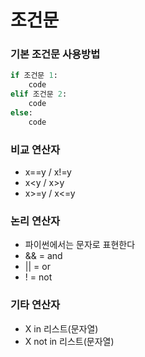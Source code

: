 # 조건문

### 기본 조건문 사용방법

```python
if 조건문 1:
    code
elif 조건문 2:
    code
else:
    code
```

### 비교 연산자

- x==y / x!=y
- x<y / x>y
- x>=y / x<=y

### 논리 연산자

- 파이썬에서는 문자로 표현한다
- && = and
- || = or
- ! = not

### 기타 연산자

- X in 리스트(문자열)
- X not in 리스트(문자열)

